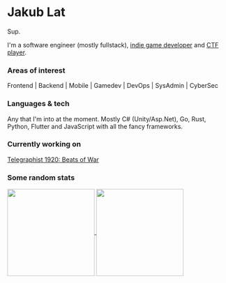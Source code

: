 # Jakub Lat

Sup.

I'm a software engineer (mostly fullstack), [indie game developer](https://cubepotato.eu) and [CTF player](https://ctftime.org/team/185960).

### Areas of interest
Frontend | Backend | Mobile | Gamedev | DevOps | SysAdmin | CyberSec

### Languages & tech
Any that I'm into at the moment. Mostly C# (Unity/Asp.Net), Go, Rust, Python, Flutter and JavaScript with all the fancy frameworks.

### Currently working on
[Telegraphist 1920: Beats of War](https://telegraphist1920.com)


### Some random stats
<a href="https://github.com/anuraghazra/github-readme-stats">
  <img height=200 align=center src="https://github-readme-stats-gamma-ivory-47.vercel.app/api?username=jakub-lat&count_private=true&show_icons=true&hide=issues&theme=dracula&card_width=300">
  <img height=200 align=center src=https://github-readme-stats-gamma-ivory-47.vercel.app/api/top-langs/?username=jakub-lat&count-private=true&layout=compact&theme=dracula&card_width=320&langs_count=10&exclude_repo=ctf-files,node,com.unity.visualeffectgraph,RethinkDb.Driver&count_weight=0.5&size_weight=0.5&hide=Smali,ShaderLab,HLSL,Jupyter%20Notebook">
</a>

